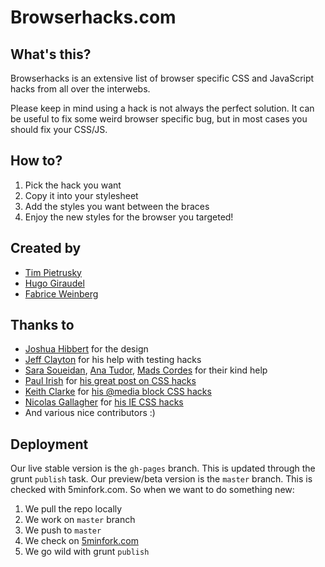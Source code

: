 Browserhacks.com
================

What's this?
------------

Browserhacks is an extensive list of browser specific CSS and JavaScript hacks from all over the interwebs.

Please keep in mind using a hack is not always the perfect solution. It can be useful to fix some weird browser specific bug, but in most cases you should fix your CSS/JS.


How to?
-------

1. Pick the hack you want
2. Copy it into your stylesheet
3. Add the styles you want between the braces
4. Enjoy the new styles for the browser you targeted!


Created by
---------

* [Tim Pietrusky](http://twitter.com/timpietrusky)
* [Hugo Giraudel](http://twitter.com/hugogiraudel)
* [Fabrice Weinberg](http://twitter.com/fweinb)

Thanks to
---------

* [Joshua Hibbert](https://twitter.com/_joshnh) for the design
* [Jeff Clayton](https://github.com/jeffclayton) for his help with testing hacks
* [Sara Soueidan](http://twitter.com/sarasoueidan), [Ana Tudor](http://twitter.com/thebabydino), [Mads Cordes](http://twitter.com/mobilpadde) for their kind help
* [Paul Irish](http://twitter.com/paul_irish) for [his great post on CSS hacks](http://www.paulirish.com/2009/browser-specific-css-hacks/)
* [Keith Clarke](http://twitter.com/keithclarkecouk) for [his @media block CSS hacks](http://blog.keithclark.co.uk/moving-ie-specific-css-into-media-blocks/)
* [Nicolas Gallagher](http://twitter.com/necolas) for [his IE CSS hacks](https://gist.github.com/necolas/983116)
* And various nice contributors :)


Deployment
----------

Our live stable version is the `gh-pages` branch. This is updated through the grunt `publish` task.
Our preview/beta version is the `master` branch. This is checked with 5minfork.com.
So when we want to do something new:

1. We pull the repo locally
2. We work on `master` branch
3. We push to `master`
4. We check on [5minfork.com](http://5minfork.com)
5. We go wild with grunt `publish`
